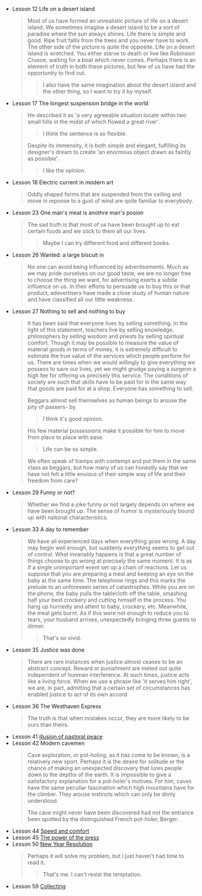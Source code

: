- Lesson 12 Life on a desert island
  > Most of us have formed an unrealistic picture of life on a desert island. We
  > sometimes imagine a desert island to be a sort of paradise where the sun always
  > shines. Life there is simple and good. Ripe fruit fallls from the trees and you
  > never have to work. The other side of the picture is quite the opposite. Life
  > on a desert island is wretched. You either starve to death or live like
  > Robinsion Crusoe, waiting for a boat which never comes. Perhaps there is an
  > element of truth in both these pictures, but few of us have had the opportunity
  > to find out.
  >
  > > I also have the same imagination about the desert island and the other thing,
  > > so I want to try it by myself.
- Lesson 17 The longest suspension bridge in the world
  > He described it as 'a very agreeable situation locate within two small hills
  > in the midst of which flowed a great river'.
  >
  > > I think the sentence is so flexible.
  >
  > Despite its immensity, it is both simple and elegant, fulfilling its designer's
  > dream to create 'an enormous object drawn as faintly as possible'.
  >
  > > I like the opinion.
- Lesson 18 Electric current in modern art
  > Oddly shaped forms that are suspended from the ceiling and move in reponse to
  > a gust of wind are quite familiar to everybody.
- Lesson 23 One man's meat is anothre man's posion
  > The sad truth is that most of us have been brought up to eat certain foods and
  > we stick to them all our lives.
  >
  > > Maybe I can try different food and different books.
- Lesson 26 Wanted: a large biscuit in
  > No one can avoid being influenced by advertisements. Much as we may pride
  > ourselves on our good taste, we are no longer free to choose the thing we want,
  > for advertising exerts a subtle influence on us. In their efforts to persuade
  > us to buy this or that product, adevertisers have made a close study of human
  > nature and have classified all our little weakness.
- Lesson 27 Nothing to sell and nothing to buy
  > It has been said that everyone lives by selling something. In the light of this
  > statement, teachers live by selling knowledge, philosophers by selling wisdom
  > and priests by selling spiritual comfort. Though it may be possible to measure
  > the value of material goods in terms of money, it is extremely difficult to
  > estimate the true value of the services which people perform for us. There are
  > times when we would willingly to give everything we possess to save our lives,
  > yet we might grudge paying a surgeon a high fee for offering us precisely this
  > service. The conditions of society are such that skills have to be paid for
  > in the same way that goods are paid for at a shop. Everyone has something to
  > sell.
  >
  > Beggars almost sell themselves as human beings to arouse the pity of passers-
  > by.
  >
  > > I think it's good opinion.
  >
  > His few material possessions make it possible for him to move from place to
  > place with ease.
  >
  > > Life can be so simple.
  >
  > We often speak of tramps with contempt and put them in the same class as
  > beggars, but how many of us can honestly say that we have not felt a little
  > envious of their simple way of life and their freedom from care?
- Lesson 29 Funny or not?
  > Whether we find a joke funny or not largely depends on where we have been
  > brought up. The sense of humor is mysteriously bound up with naitonal
  > characteristics.
- Lesson 33 A day to remember
  > We have all experienced days when everything gose wrong. A day may begin well
  > enough, but suddenly everything seems to get out of control. What invariably
  > happens is that a great number of things choose to go wrong at precisely the
  > same moment. It is as if a single unimportant event set up a chain of
  > reactions. Let us suppose that you are preparing a meal and keeping an eye on
  > the baby at the same time. The telephone rings and this marks the prelude to
  > an unforeseen series of catastrophes. While you are on the phone, the baby
  > pulls the tablecloth off the table, smashing half your best crockery and
  > cutting himself in the process. You hang up hurriedly and attent to baby,
  > crockery, etc. Meanwhile, the meal gets burnt. As if this were not enough to
  > reduce you to tears, your husband arrives, unexpectedly bringing three guests
  > to dinner.
  >
  > > That's so vivid.
- Lesson 35 Justice was done
  > There are rare instances when justice almost ceases to be an abstract concept.
  > Reward or punishment are meted out quite independent of hunman interference.
  > At such times, justice acts like a living force. When we use a phrase like
  > 'it serves him right', we are, in part, admitting that a certain set of
  > circumstances has enabled justice to act of its own accord.
- Lesson 36 The Westhaven Express
  > The truth is that when mistakes occur, they are more likely to be ours than
  > theirs.
- Lesson 41 [illusion of pastoral peace](http://edu.szmdata.com/NCE/3/Lesson%2041.htm)
- Lesson 42 Modern cavemen
  > Cave exploration, or pot-holing, as it has come to be known, is a relatively
  > new sport. Perhaps it is the desire for solitude or the chance of making an
  > unexpected discovery that lures people down to the depths of the earth. It is
  > impossible to give a satisfactory explanation for a pot-holer's motives. For
  > him, caves have the same peculiar fascination which high mountains have for
  > the climber. They arouse instincts which can only be dimly understood.
  >
  > The cave might never have been discovered had not the entrance been spotted
  > by the distinguished French pot-holer, Berger.
- Lesson 44 [Speed and comfort](http://edu.szmdata.com/NCE/3/Lesson%2044.html)
- Lesson 45 [The power of the press](http://edu.szmdata.com/NCE/3/Lesson%2045.html)
- Lesson 50 [New Year Resolution](http://edu.szmdata.com/NCE/3/Lesson%2050.html)
  > Perhaps it will solve my problem, but I just haven't had time to read it.
  >
  > > That's me. I can't resist the temptation.
- Lesson 59 [Collecting](http://edu.szmdata.com/NCE/3/Lesson%2059.html)
